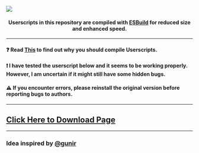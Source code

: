 ![](https://raw.githubusercontent.com/FiorenMas/Userscripts/main/docs/images/Banner.png)

<h4 align="center">
		Userscripts in this repository are compiled with <a href="https://github.com/evanw/esbuild">ESBuild</a> for reduced size and enhanced speed.
</h4>

---

#### :question: Read [This](https://github.com/FiorenMas/Userscripts/blob/main/docs/FAQ.md) to find out why you should compile Userscripts.

#### :exclamation: I have tested the userscript below and it seems to be working properly. However, I am uncertain if it might still have some hidden bugs.

#### :warning: If you encounter errors, please reinstall the original version before reporting bugs to authors.

---

## [Click Here to Download Page](../release/release/README.md)

---

### Idea inspired by [@gunir](https://github.com/gunir)
